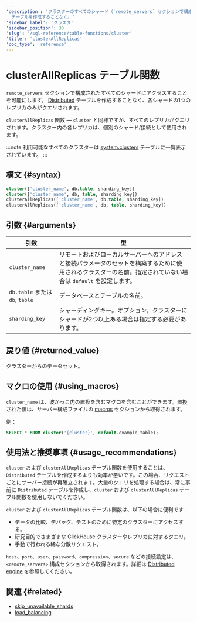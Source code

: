 ```yaml
---
'description': 'クラスターのすべてのシャード（`remote_servers` セクションで構成されている）にアクセスすることを可能にします。Distributed
  テーブルを作成することなく。'
'sidebar_label': 'クラスタ'
'sidebar_position': 30
'slug': '/sql-reference/table-functions/cluster'
'title': 'clusterAllReplicas'
'doc_type': 'reference'
---
```



# clusterAllReplicas テーブル関数

`remote_servers` セクションで構成されたすべてのシャードにアクセスすることを可能にします。 [Distributed](../../engines/table-engines/special/distributed.md) テーブルを作成することなく、各シャードの1つのレプリカのみがクエリされます。

`clusterAllReplicas` 関数 — `cluster` と同様ですが、すべてのレプリカがクエリされます。クラスター内の各レプリカは、個別のシャード/接続として使用されます。

:::note
利用可能なすべてのクラスターは [system.clusters](../../operations/system-tables/clusters.md) テーブルに一覧表示されています。
:::

## 構文 {#syntax}

```sql
cluster(['cluster_name', db.table, sharding_key])
cluster(['cluster_name', db, table, sharding_key])
clusterAllReplicas(['cluster_name', db.table, sharding_key])
clusterAllReplicas(['cluster_name', db, table, sharding_key])
```
## 引数 {#arguments}

| 引数                       | 型                                                                                               |
|----------------------------|--------------------------------------------------------------------------------------------------|
| `cluster_name`             | リモートおよびローカルサーバーへのアドレスと接続パラメータのセットを構築するために使用されるクラスターの名前。指定されていない場合は `default` を設定します。 |
| `db.table` または `db`, `table` | データベースとテーブルの名前。                                                                                               |
| `sharding_key`             | シャーディングキー。オプション。クラスターにシャードが2つ以上ある場合は指定する必要があります。                                         |

## 戻り値 {#returned_value}

クラスターからのデータセット。

## マクロの使用 {#using_macros}

`cluster_name` は、波かっこ内の置換を含むマクロを含むことができます。置換された値は、サーバー構成ファイルの [macros](../../operations/server-configuration-parameters/settings.md#macros) セクションから取得されます。

例：

```sql
SELECT * FROM cluster('{cluster}', default.example_table);
```

## 使用法と推奨事項 {#usage_recommendations}

`cluster` および `clusterAllReplicas` テーブル関数を使用することは、`Distributed` テーブルを作成するよりも効率が悪いです。この場合、リクエストごとにサーバー接続が再確立されます。大量のクエリを処理する場合は、常に事前に `Distributed` テーブルを作成し、`cluster` および `clusterAllReplicas` テーブル関数を使用しないでください。

`cluster` および `clusterAllReplicas` テーブル関数は、以下の場合に便利です：

- データの比較、デバッグ、テストのために特定のクラスターにアクセスする。
- 研究目的でさまざまな ClickHouse クラスターやレプリカに対するクエリ。
- 手動で行われる稀な分散リクエスト。

`host`、`port`、`user`、`password`、`compression`、`secure` などの接続設定は、`<remote_servers>` 構成セクションから取得されます。詳細は [Distributed engine](../../engines/table-engines/special/distributed.md) を参照してください。

## 関連 {#related}

- [skip_unavailable_shards](../../operations/settings/settings.md#skip_unavailable_shards)
- [load_balancing](../../operations/settings/settings.md#load_balancing)
